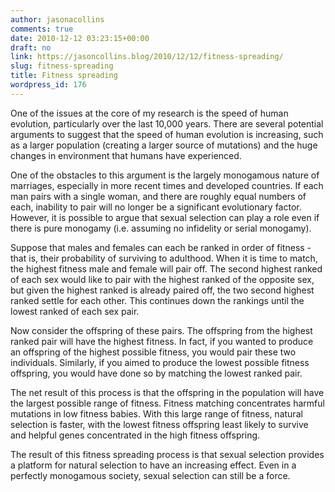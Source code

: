 ```yaml
---
author: jasonacollins
comments: true
date: 2010-12-12 03:23:15+00:00
draft: no
link: https://jasoncollins.blog/2010/12/12/fitness-spreading/
slug: fitness-spreading
title: Fitness spreading
wordpress_id: 176
---
```


One of the issues at the core of my research is the speed of human evolution, particularly over the last 10,000 years. There are several potential arguments to suggest that the speed of human evolution is increasing, such as a larger population (creating a larger source of mutations) and the huge changes in environment that humans have experienced.

One of the obstacles to this argument is the largely monogamous nature of marriages, especially in more recent times and developed countries. If each man pairs with a single woman, and there are roughly equal numbers of each, inability to pair will no longer be a significant evolutionary factor. However, it is possible to argue that sexual selection can play a role even if there is pure monogamy (i.e. assuming no infidelity or serial monogamy).

Suppose that males and females can each be ranked in order of fitness - that is, their probability of surviving to adulthood. When it is time to match, the highest fitness male and female will pair off. The second highest ranked of each sex would like to pair with the highest ranked of the opposite sex, but given the highest ranked is already paired off, the two second highest ranked settle for each other. This continues down the rankings until the lowest ranked of each sex pair.

Now consider the offspring of these pairs. The offspring from the highest ranked pair will have the highest fitness. In fact, if you wanted to produce an offspring of the highest possible fitness, you would pair these two individuals. Similarly, if you aimed to produce the lowest possible fitness offspring, you would have done so by matching the lowest ranked pair.

The net result of this process is that the offspring in the population will have the largest possible range of fitness. Fitness matching concentrates harmful mutations in low fitness babies. With this large range of fitness, natural selection is faster, with the lowest fitness offspring least likely to survive and helpful genes concentrated in the high fitness offspring.

The result of this fitness spreading process is that sexual selection provides a platform for natural selection to have an increasing effect. Even in a perfectly monogamous society, sexual selection can still be a force.
